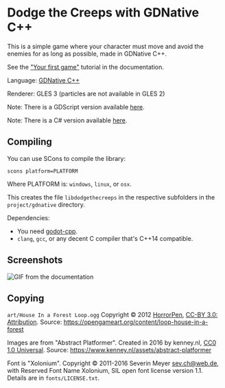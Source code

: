 # Dodge the Creeps with GDNative C++

This is a simple game where your character must move
and avoid the enemies for as long as possible, made in GDNative C++.

See the
["Your first game"](https://docs.godotengine.org/en/latest/getting_started/step_by_step/your_first_game.html)
tutorial in the documentation.

Language: [GDNative C++](https://docs.godotengine.org/en/latest/tutorials/scripting/gdnative/index.html)

Renderer: GLES 3 (particles are not available in GLES 2)

Note: There is a GDScript version available [here](https://github.com/godotengine/godot-demo-projects/tree/master/2d/dodge_the_creeps).

Note: There is a C# version available [here](https://github.com/godotengine/godot-demo-projects/tree/master/mono/dodge_the_creeps).

## Compiling

You can use SCons to compile the library:

```
scons platform=PLATFORM
```

Where PLATFORM is: `windows`, `linux`, or `osx`.

This creates the file `libdodgethecreeps` in the respective
subfolders in the `project/gdnative` directory.

Dependencies:
 * You need [godot-cpp](https://github.com/godotengine/godot-cpp).
 * `clang`, `gcc`, or any decent C compiler that's C++14 compatible.

## Screenshots

![GIF from the documentation](https://docs.godotengine.org/en/latest/_images/dodge_preview.gif)

## Copying

`art/House In a Forest Loop.ogg` Copyright &copy; 2012 [HorrorPen](https://opengameart.org/users/horrorpen), [CC-BY 3.0: Attribution](http://creativecommons.org/licenses/by/3.0/). Source: https://opengameart.org/content/loop-house-in-a-forest

Images are from "Abstract Platformer". Created in 2016 by kenney.nl, [CC0 1.0 Universal](http://creativecommons.org/publicdomain/zero/1.0/). Source: https://www.kenney.nl/assets/abstract-platformer

Font is "Xolonium". Copyright &copy; 2011-2016 Severin Meyer <sev.ch@web.de>, with Reserved Font Name Xolonium, SIL open font license version 1.1. Details are in `fonts/LICENSE.txt`.
